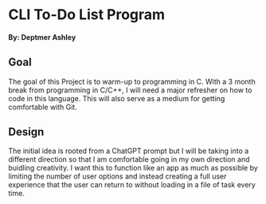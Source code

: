 # CLI To-Do List Program
#### By: Deptmer Ashley

## Goal
The goal of this Project is to warm-up to programming in C. With a 3 month break from programming in C/C++, I will need a major refresher on how to code in this language. This will also serve as a medium for getting comfortable with Git.

## Design
The initial idea is rooted from a ChatGPT prompt but I will be taking into a different direction so that I am comfortable going in my own direction and buidling creativity. I want this to function like an app as much as possible by limiting the number of user options and instead creating a full user experience that the user can return to without loading in a file of task every time.